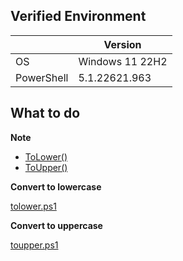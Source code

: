 ## Verified Environment

|     | Version |
| --- | --- |
| OS  | Windows 11 22H2 |
| PowerShell  |  5.1.22621.963 |

## What to do

<!-- icon note -->
**Note**
<!-- end -->

- [ToLower()](https://learn.microsoft.com/en-US/dotnet/api/system.string.tolower?view=netframework-4.8.1)
- [ToUpper()](https://learn.microsoft.com/en-US/dotnet/api/System.String.ToUpper?view=netframework-4.8.1)

<!-- icon code -->
**Convert to lowercase**
<!-- end -->

<!-- include lang="powershell" -->
[tolower.ps1](./tolower.ps1)
<!-- end -->

<!-- icon code -->
**Convert to uppercase**
<!-- end -->

<!-- include lang="powershell" -->
[toupper.ps1](./toupper.ps1)
<!-- end -->
